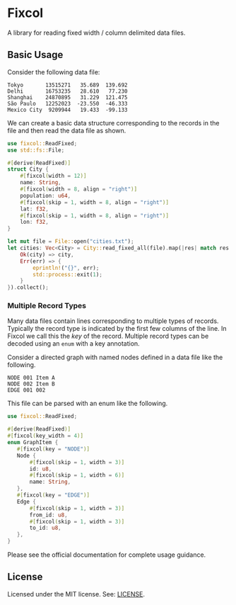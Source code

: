 # Fixcol

A library for reading fixed width / column delimited data files.

## Basic Usage

Consider the following data file:
```text
Tokyo       13515271   35.689  139.692
Delhi       16753235   28.610   77.230
Shanghai    24870895   31.229  121.475
São Paulo   12252023  -23.550  -46.333
Mexico City  9209944   19.433  -99.133
```

We can create a basic data structure corresponding to the records in the file
and then read the data file as shown.

```rust
use fixcol::ReadFixed;
use std::fs::File;

#[derive(ReadFixed)]
struct City {
    #[fixcol(width = 12)]
    name: String,
    #[fixcol(width = 8, align = "right")]
    population: u64,
    #[fixcol(skip = 1, width = 8, align = "right")]
    lat: f32,
    #[fixcol(skip = 1, width = 8, align = "right")]
    lon: f32,
}

let mut file = File::open("cities.txt");
let cities: Vec<City> = City::read_fixed_all(file).map(|res| match res {
    Ok(city) => city,
    Err(err) => {
        eprintln!("{}", err);
        std::process::exit(1);
    }
}).collect();
```

### Multiple Record Types

Many data files contain lines corresponding to multiple types of records.
Typically the record type is indicated by the first few columns of the line.
In Fixcol we call this the *key* of the record. Multiple record types can be
decoded using an `enum` with a key annotation.

Consider a directed graph with named nodes defined in a data file like the
following.

 ```text
 NODE 001 Item A
 NODE 002 Item B
 EDGE 001 002
 ```

 This file can be parsed with an enum like the following.

 ```rust
 use fixcol::ReadFixed;

#[derive(ReadFixed)]
#[fixcol(key_width = 4)]
enum GraphItem {
    #[fixcol(key = "NODE")]
    Node {
        #[fixcol(skip = 1, width = 3)]
        id: u8,
        #[fixcol(skip = 1, width = 6)]
        name: String,
    },
    #[fixcol(key = "EDGE")]
    Edge {
        #[fixcol(skip = 1, width = 3)]
        from_id: u8,
        #[fixcol(skip = 1, width = 3)]
        to_id: u8,
    },
}
```

Please see the official documentation for complete usage guidance.

## License

Licensed under the MIT license. See: [LICENSE](LICENSE.txt).
